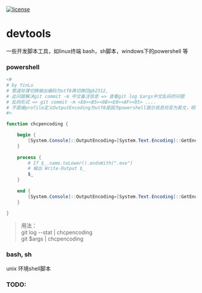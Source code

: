 [![license](https://img.shields.io/github/license/mashape/apistatus.svg)](https://github.com/dh9527/devtools)

# devtools

一些开发脚本工具，如linux终端 bash，sh脚本，windows下的powershell 等

### powershell

```powershell
<#
# by YinLu
# 管道处理切换输出编码为utf8再切换回gb2312,
# 此问题解决git commit -m 中文备注信息 => 查看git log $args中文乱码的问题
# 乱码形式 => git commit -m <E6><B5><8B><E8><AF><95> ....
# 不直接profile定义OutputEncoding为utf8是因为powershell提示信息将变为英文，明显不是想要的
#>

function chcpencoding {

	begin {
        [System.Console]::OutputEncoding=[System.Text.Encoding]::GetEncoding(65001)
    }
	
    process {
        # If $_.name.toLower().endsWith(".exe")
        # 输出 Write-Output $_
        $_
    }
	
    end {
        [System.Console]::OutputEncoding=[System.Text.Encoding]::GetEncoding(936)
    }
	
}
```

> 用法：  
git log --stat | chcpencoding  
git $args | chcpencoding

### bash, sh

unix 环境shell脚本

### TODO:


